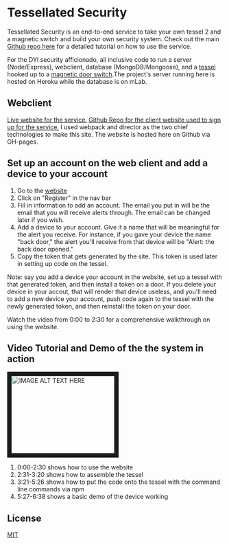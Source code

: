 # Tessellated Security
Tessellated Security is an end-to-end service to take your own tessel 2 and a magnetic switch and build your own security system. Check out the main [Github repo here](https://github.com/EnshaednHiker/tessellated-security) for a detailed tutorial on how to use the service. 

For the DYI security afficionado, all inclusive code to run a server (Node/Express), webclient, database (MongoDB/Mongoose), and a [tessel](https://tessel.io/) hooked up to a [magnetic door switch](https://www.sparkfun.com/products/13247).The project's server running here is hosted on Heroku while the database is on mLab.

## Webclient
[Live website for the service.](https://enshaednhiker.github.io/tessellated-security-webclient/) [Github Repo for the client website used to sign up for the service.](https://github.com/EnshaednHiker/tessellated-security-webclient) I used webpack and director as the two chief technologies to make this site. The website is hosted here on Github via GH-pages.

## Set up an account on the web client and add a device to your account

1. Go to the [website](https://enshaednhiker.github.io/tessellated-security-webclient/)
2. Click on "Register" in the nav bar
3. Fill in information to add an account. The email you put in will be the email that you will receive alerts through. The email can be changed later if you wish.
4. Add a device to your account. Give it a name that will be meaningful for the alert you receive. For instance, if you gave your device the name "back door," the alert you'll receive from that device will be "Alert: the back door opened."
5. Copy the token that gets generated by the site. This token is used later in setting up code on the tessel.

Note: say you add a device your account in the website, set up a tessel with that generated token, and then install a token on a door. If you delete your device in your accout, that will render that device useless, and you'll need to add a new device your account, push code again to the tessel with the newly generated token, and then reinstall the token on your door.

Watch the video from 0:00 to 2:30 for a comprehensive walkthrough on using the website.

## Video Tutorial and Demo of the the system in action

<a href="http://www.youtube.com/watch?feature=player_embedded&v=IHuYJmVRc1I
" target="_blank"><img src="http://img.youtube.com/vi/IHuYJmVRc1I/0.jpg" 
alt="IMAGE ALT TEXT HERE" width="240" height="180" border="10" /></a>

1. 0:00-2:30 shows how to use the website
2. 2:31-3:20 shows how to assemble the tessel
3. 3:21-5:26 shows how to put the code onto the tessel with the command line commands via npm
4. 5:27-6:38 shows a basic demo of the device working

## License

[MIT](http://vjpr.mit-license.org)
